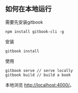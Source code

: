 ## 如何在本地运行

需要先安装gitbook

```
npm install gitbook-cli -g
```
安装

```
gitbook install
```
使用

```
gitbook serve // serve locally
gitbook build // build a book
```

本地浏览 [http://localhost:4000/](http://localhost:4000)。

